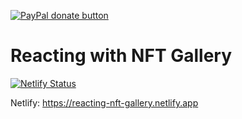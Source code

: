 
[![PayPal donate button](https://img.shields.io/badge/Reacting-NFTgallery-orange)](https://github.com/ang-jason/gallery-nft-react-v2/)

# Reacting with NFT Gallery

[![Netlify Status](https://api.netlify.com/api/v1/badges/39beea80-9c92-423b-acca-8f949d164fd2/deploy-status)](https://app.netlify.com/sites/reacting-nft-gallery/deploys)


Netlify: https://reacting-nft-gallery.netlify.app